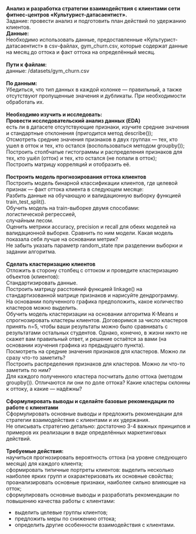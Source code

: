 <b>Анализ и разработка стратегии взаимодействия с клиентами сети фитнес-центров «Культурист-датасаентист».</b><br/>
Задание: провести анализ и подготовить план действий по удержанию клиентов.<br/>
<b>Данные:</b><br/>
Необходимо использовать данные, предоставленные «Культурист-датасаентист» в csv-файлах, gym_churn.csv, которые содержат данные на месяц до оттока и факт оттока на определённый месяц.<br/><br/>
<b>Пути к файлам:</b><br/>
данные: /datasets/gym_churn.csv <br/><br/>
<b>По данным:</b><br/>
Убедиться, что тип данных в каждой колонке — правильный, а также отсутствуют пропущенные значения и дубликаты. При необходимости обработать их.<br/><br/>
<b>Необходимо изучить и исследовать:</b><br/>
<b>Провести исследовательский анализ данных (EDA) </b><br/>
есть ли в датасете отсутствующие признаки, изучите средние значения и стандартные отклонения (пригодится метод describe());<br/>
Отсмотреть средние значения признаков в двух группах — тех, кто ушел в отток и тех, кто остался (воспользоваться методом groupby());<br/>
Построить столбчатые гистограммы и распределения признаков для тех, кто ушёл (отток) и тех, кто остался (не попали в отток);<br/>
Построить матрицу корреляций и отобразить её.<br/><br/>
<b>Построить модель прогнозирования оттока клиентов</b><br/>
Построить модель бинарной классификации клиентов, где целевой признак — факт оттока клиента в следующем месяце:<br/>
Разбить данные на обучающую и валидационную выборку функцией train_test_split().<br/>
Обучить модель на train-выборке двумя способами:<br/>
логистической регрессией,<br/>
случайным лесом.<br/>
Оценить метрики accuracy, precision и recall для обеих моделей на валидационной выборке. Сравнить по ним модели. Какая модель показала себя лучше на основании метрик?<br/>
Не забыть указать параметр random_state при разделении выборки и задании алгоритма.<br/><br/>
<b>Сделать кластеризацию клиентов</b><br/>
Отложить в сторону столбец с оттоком и проведите кластеризацию объектов (клиентов):<br/>
Стандартизировать данные.<br/>
Построить матрицу расстояний функцией linkage() на стандартизованной матрице признаков и нарисуйте дендрограмму. <br/>
На основании полученного графика предположить, какое количество кластеров можно выделить.<br/>
Обучить модель кластеризации на основании алгоритма K-Means и спрогнозировать кластеры клиентов. Договоримся за число кластеров принять n=5, чтобы ваши результаты можно было сравнивать с результатами остальных студентов. Однако, конечно, в жизни никто не скажет вам правильный ответ, и решение остаётся за вами (на основании изучения графика из предыдущего пункта).<br/>
Посмотреть на средние значения признаков для кластеров. Можно ли сразу что-то заметить?<br/>
Построить распределения признаков для кластеров. Можно ли что-то заметить по ним?<br/>
Для каждого полученного кластера посчитать долю оттока (методом groupby()). Отличаются ли они по доле оттока? Какие кластеры склонны к оттоку, а какие — надёжны?<br/><br/>
<b>Сформулировать выводы и сделайте базовые рекомендации по работе с клиентами</b><br/>
Сформулировать основные выводы и предложить рекомендации для стратегии взаимодействия с клиентами и их удержания.<br/>
Не описывать стратегию детально: достаточно 3-4 важных принципов и примеров их реализации в виде определённых маркетинговых действий.<br/><br/>
<b>Требуемые действия:</b><br/>
научиться прогнозировать вероятность оттока (на уровне следующего месяца) для каждого клиента;<br/>
сформировать типичные портреты клиентов: выделить несколько наиболее ярких групп и охарактеризовать их основные свойства;<br/>
проанализировать основные признаки, наиболее сильно влияющие на отток;<br/>
сформулировать основные выводы и разработать рекомендации по повышению качества работы с клиентами:<br/>
- выделить целевые группы клиентов;<br/>
- предложить меры по снижению оттока;<br/>
- определить другие особенности взаимодействия с клиентами.<br/>
